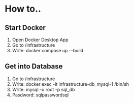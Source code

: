 # How to..

## Start Docker

1. Open Docker Desktop App
2. Go to /infrastructure
3. Write: docker compose up --build

## Get into Database

1. Go to /infrastructure
2. Write: docker exec -it infrastructure-db_mysql-1 /bin/sh
3. Write: mysql -u root -p sql_db
4. Pasdword: sqlpasswordsql
